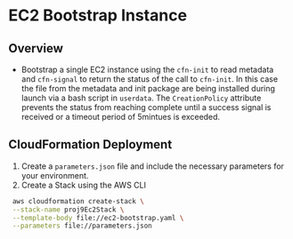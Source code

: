 # EC2 Bootstrap Instance

## Overview

-   Bootstrap a single EC2 instance using the `cfn-init` to read metadata and `cfn-signal` to return the status of the call to `cfn-init`. In this case the file from the metadata and init package are being installed during launch via a bash script in `userdata`. The `CreationPolicy` attribute prevents the status from reaching complete until a success signal is received or a timeout period of 5mintues is exceeded.

## CloudFormation Deployment

1. Create a `parameters.json` file and include the necessary parameters for your environment.
2. Create a Stack using the AWS CLI

```bash
 aws cloudformation create-stack \
 --stack-name proj9Ec2Stack \
 --template-body file://ec2-bootstrap.yaml \
 --parameters file://parameters.json
```
